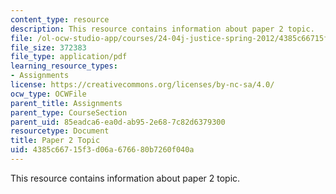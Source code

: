 ```yaml
---
content_type: resource
description: This resource contains information about paper 2 topic.
file: /ol-ocw-studio-app/courses/24-04j-justice-spring-2012/4385c66715f3d06a676680b7260f040a_MIT24_04JS12_paper2.pdf
file_size: 372383
file_type: application/pdf
learning_resource_types:
- Assignments
license: https://creativecommons.org/licenses/by-nc-sa/4.0/
ocw_type: OCWFile
parent_title: Assignments
parent_type: CourseSection
parent_uid: 85eadca6-ea0d-ab95-2e68-7c82d6379300
resourcetype: Document
title: Paper 2 Topic
uid: 4385c667-15f3-d06a-6766-80b7260f040a
---
```

This resource contains information about paper 2 topic.